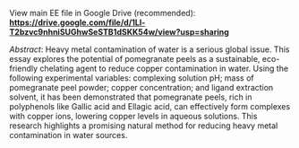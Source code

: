 View main EE file in Google Drive (recommended): **https://drive.google.com/file/d/1Ll-T2bzvc9nhniSUGhwSeSTB1dSKK54w/view?usp=sharing**

_Abstract_:
Heavy metal contamination of water is a serious global issue. This essay explores the potential of pomegranate peels as a sustainable, eco-friendly chelating agent to reduce copper contamination in water. Using the following experimental variables: complexing solution pH; mass of pomegranate peel powder; copper concentration; and ligand extraction solvent, it has been demonstrated that pomegranate peels, rich in polyphenols like Gallic acid and Ellagic acid, can effectively form complexes with copper ions, lowering copper levels in aqueous solutions. This research highlights a promising natural method for reducing heavy metal contamination in water sources.
